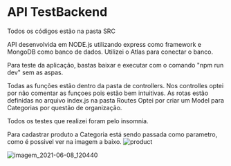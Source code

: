 # API TestBackend

Todos os códigos estão na pasta SRC

API desenvolvida em NODE.js utilizando express como framework e MongoDB como banco de dados. Utilizei o Atlas para conectar o banco. 

Para teste da aplicação, bastas baixar e executar com o comando "npm run dev" sem as aspas.

Todas as funções estão dentro da pasta de controllers. Nos controlles optei por não comentar as funçoes pois estão bem intuitivas.
As rotas estão definidas no arquivo index.js na pasta Routes 
Optei por criar um Model para Categorias por questão de organização.

Todos os testes que realizei foram pelo insomnia.



Para cadastrar produto a Categoria está sendo passada como parametro, como é possivel ver na imagem a baixo.
![product](https://user-images.githubusercontent.com/78126649/121211453-de74c480-c852-11eb-8ed4-4c0c8593ac0b.png)




![imagem_2021-06-08_120440](https://user-images.githubusercontent.com/78126649/121210018-b6389600-c851-11eb-868a-f40baf1d8e7f.png)
